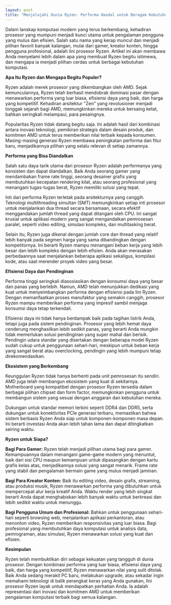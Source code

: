 ```yaml
---
layout: post
title: "Menjelajahi Dunia Ryzen: Performa Handal untuk Beragam Kebutuhan"
---
```


Dalam lanskap komputasi modern yang terus berkembang, kehadiran prosesor yang mumpuni menjadi kunci utama untuk pengalaman pengguna yang mulus dan efisien. Salah satu nama yang kerap muncul dan menjadi pilihan favorit banyak kalangan, mulai dari gamer, kreator konten, hingga pengguna profesional, adalah lini prosesor Ryzen. Artikel ini akan membawa Anda menyelami lebih dalam apa yang membuat Ryzen begitu istimewa, dan mengapa ia menjadi pilihan cerdas untuk berbagai kebutuhan komputasi.

**Apa Itu Ryzen dan Mengapa Begitu Populer?**

Ryzen adalah merek prosesor yang dikembangkan oleh AMD. Sejak kemunculannya, Ryzen telah berhasil mendobrak dominasi pasar dengan menawarkan performa yang luar biasa, efisiensi daya yang baik, dan harga yang kompetitif. Kehadiran arsitektur "Zen" yang revolusioner menjadi tonggak sejarah bagi AMD, memungkinkan mereka untuk bersaing ketat, bahkan seringkali melampaui, para pesaingnya.

Popularitas Ryzen tidak datang begitu saja. Ini adalah hasil dari kombinasi antara inovasi teknologi, pemikiran strategis dalam desain produk, dan komitmen AMD untuk terus memberikan nilai terbaik kepada konsumen. Masing-masing generasi Ryzen membawa peningkatan performa dan fitur baru, menjadikannya pilihan yang selalu relevan di setiap zamannya.

**Performa yang Bisa Diandalkan**

Salah satu daya tarik utama dari prosesor Ryzen adalah performanya yang konsisten dan dapat diandalkan. Baik Anda seorang gamer yang mendambakan frame rate tinggi, seorang desainer grafis yang membutuhkan kecepatan rendering kilat, atau seorang profesional yang menangani tugas-tugas berat, Ryzen memiliki solusi yang tepat.

Inti dari performa Ryzen terletak pada arsitekturnya yang canggih. Teknologi multithreading simultan (SMT) memungkinkan setiap inti prosesor untuk menjalankan dua thread secara bersamaan, secara efektif menggandakan jumlah thread yang dapat ditangani oleh CPU. Ini sangat krusial untuk aplikasi modern yang sangat mengandalkan pemrosesan paralel, seperti video editing, simulasi kompleks, dan multitasking berat.

Selain itu, Ryzen juga dikenal dengan jumlah core dan thread yang relatif lebih banyak pada segmen harga yang sama dibandingkan dengan kompetitornya. Ini berarti Ryzen mampu menangani beban kerja yang lebih besar dan lebih kompleks dengan lebih efisien. Anda akan merasakan perbedaannya saat menjalankan beberapa aplikasi sekaligus, kompilasi kode, atau saat merender proyek video yang besar.

**Efisiensi Daya dan Pendinginan**

Performa tinggi seringkali diasosiasikan dengan konsumsi daya yang besar dan panas yang berlebih. Namun, AMD telah menunjukkan dedikasi yang kuat untuk menyeimbangkan performa dengan efisiensi pada lini Ryzen. Dengan memanfaatkan proses manufaktur yang semakin canggih, prosesor Ryzen mampu memberikan performa yang impresif sambil menjaga konsumsi daya tetap terkendali.

Efisiensi daya ini tidak hanya berdampak baik pada tagihan listrik Anda, tetapi juga pada sistem pendinginan. Prosesor yang lebih hemat daya cenderung menghasilkan lebih sedikit panas, yang berarti Anda mungkin tidak memerlukan solusi pendinginan yang super mahal dan berisik. Pendingin udara standar yang disertakan dengan beberapa model Ryzen sudah cukup untuk penggunaan sehari-hari, meskipun untuk beban kerja yang sangat berat atau overclocking, pendingin yang lebih mumpuni tetap direkomendasikan.

**Ekosistem yang Berkembang**

Keunggulan Ryzen tidak hanya berhenti pada unit pemrosesan itu sendiri. AMD juga telah membangun ekosistem yang kuat di sekitarnya. Motherboard yang kompatibel dengan prosesor Ryzen tersedia dalam berbagai pilihan chipset dan form factor, memungkinkan pengguna untuk membangun sistem yang sesuai dengan anggaran dan kebutuhan mereka.

Dukungan untuk standar memori terkini seperti DDR4 dan DDR5, serta dukungan untuk konektivitas PCIe generasi terbaru, memastikan bahwa sistem berbasis Ryzen Anda siap untuk komponen-komponen masa depan. Ini berarti investasi Anda akan lebih tahan lama dan dapat ditingkatkan seiring waktu.

**Ryzen untuk Siapa?**

**Bagi Para Gamer:** Ryzen telah menjadi pilihan utama bagi para gamer. Kemampuannya dalam menangani game-game modern yang menuntut, baik dari sisi CPU maupun kemampuan untuk dipasangkan dengan kartu grafis kelas atas, menjadikannya solusi yang sangat menarik. Frame rate yang stabil dan pengalaman bermain game yang mulus menjadi jaminan.

**Bagi Para Kreator Konten:** Baik itu editing video, desain grafis, streaming, atau produksi musik, Ryzen menawarkan performa yang dibutuhkan untuk mempercepat alur kerja kreatif Anda. Waktu render yang lebih singkat berarti Anda dapat menghabiskan lebih banyak waktu untuk berkreasi dan lebih sedikit waktu untuk menunggu.

**Bagi Pengguna Umum dan Profesional:** Bahkan untuk penggunaan sehari-hari seperti browsing web, menjalankan aplikasi perkantoran, atau menonton video, Ryzen memberikan responsivitas yang luar biasa. Bagi profesional yang membutuhkan daya komputasi untuk analisis data, pemrograman, atau simulasi, Ryzen menawarkan solusi yang kuat dan efisien.

**Kesimpulan**

Ryzen telah membuktikan diri sebagai kekuatan yang tangguh di dunia prosesor. Dengan kombinasi performa yang luar biasa, efisiensi daya yang baik, dan harga yang kompetitif, Ryzen menawarkan nilai yang sulit ditolak. Baik Anda sedang merakit PC baru, melakukan upgrade, atau sekadar ingin memahami teknologi di balik perangkat keras yang Anda gunakan, lini prosesor Ryzen layak untuk mendapatkan perhatian Anda. Ia adalah representasi dari inovasi dan komitmen AMD untuk memberikan pengalaman komputasi terbaik bagi semua kalangan.
